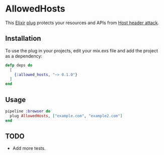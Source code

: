 # AllowedHosts

This [Elixir](http://elixir-lang.org/) [plug](https://github.com/elixir-lang/plug) protects your resources and APIs from [Host header attack](https://www.acunetix.com/vulnerabilities/web/host-header-attack).

## Installation

To use the plug in your projects, edit your mix.exs file and add the project as a dependency:

```elixir
defp deps do
  [
    {:allowed_hosts, "~> 0.1.0"}
  ]
end
```

## Usage

```elixir
pipeline :browser do
  plug AllowedHosts, ["example.com", "example2.com"]
end
```

## TODO

* Add more tests.

